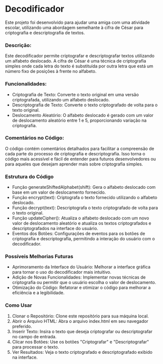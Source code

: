 # Decodificador
Este projeto foi desenvolvido para ajudar uma amiga com uma atividade escolar, utilizando uma abordagem semelhante à cifra de César para criptografia e descriptografia de textos.

<h3>Descrição:</h3> 

Este decodificador permite criptografar e descriptografar textos utilizando um alfabeto deslocado. A cifra de César é uma técnica de criptografia simples onde cada letra do texto é substituída por outra letra que está um número fixo de posições à frente no alfabeto.

<h3>Funcionalidades:</h3>

- Criptografia de Texto: Converte o texto original em uma versão criptografada, utilizando um alfabeto deslocado.
- Descriptografia de Texto: Converte o texto criptografado de volta para o texto original.
- Deslocamento Aleatório: O alfabeto deslocado é gerado com um valor de deslocamento aleatório entre 1 e 5, proporcionando variação na criptografia.

<h3>Comentários no Código:</h3>
O código contém comentários detalhados para facilitar a compreensão de cada parte do processo de criptografia e descriptografia. Isso torna o código mais acessível e fácil de entender para futuros desenvolvedores ou para aqueles que desejam aprender mais sobre criptografia simples.

<h3>Estrutura do Código</h3>

- Função generateShiftedAlphabet(shift): Gera o alfabeto deslocado com base em um valor de deslocamento fornecido.
- Função encrypt(text): Criptografa o texto fornecido utilizando o alfabeto deslocado.
- Função decrypt(text): Descriptografa o texto criptografado de volta para o texto original.
- Função updateCipher(): Atualiza o alfabeto deslocado com um novo valor de deslocamento aleatório e atualiza os textos criptografados e descriptografados na interface do usuário.
- Eventos dos Botões: Configurações de eventos para os botões de criptografia e descriptografia, permitindo a interação do usuário com o decodificador.


<h3>Possíveis Melhorias Futuras</h3>

- Aprimoramento da Interface do Usuário: Melhorar a interface gráfica para tornar o uso do decodificador mais intuitivo.
- Adição de Novas Funcionalidades: Implementar novas técnicas de criptografia ou permitir que o usuário escolha o valor de deslocamento.
- Otimização do Código: Refatorar e otimizar o código para melhorar a eficiência e a legibilidade.

<h3>Como Usar</h3>

1. Clonar o Repositório: Clone este repositório para sua máquina local.
2. Abrir o Arquivo HTML: Abra o arquivo index.html em seu navegador preferido.
3. Inserir Texto: Insira o texto que deseja criptografar ou descriptografar no campo de entrada.
4. Clicar nos Botões: Use os botões "Criptografar" e "Descriptografar" para processar o texto.
5. Ver Resultados: Veja o texto criptografado e descriptografado exibido na interface.
